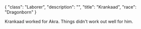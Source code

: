 {
    "class": "Laborer",
    "description": "",
    "title": "Krankaad",
    "race": "Dragonborn"
}

Krankaad worked for Akra. Things didn't work out well for him.